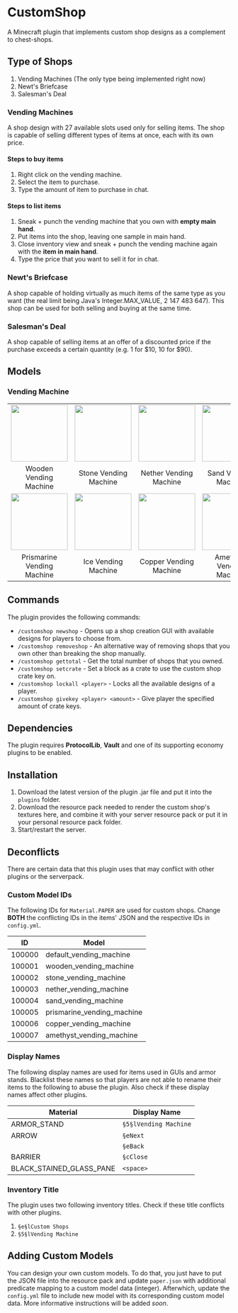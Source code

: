 # CustomShop

A Minecraft plugin that implements custom shop designs as a complement to
chest-shops.

## Type of Shops

1. Vending Machines (The only type being implemented right now)
2. Newt's Briefcase
3. Salesman's Deal

### Vending Machines

A shop design with 27 available slots used only for selling items. The shop is
capable of selling different types of items at once, each with its own price.

#### Steps to buy items

1.  Right click on the vending machine.
2.  Select the item to purchase.
3.  Type the amount of item to purchase in chat.

#### Steps to list items

1.  Sneak + punch the vending machine that you own with **empty main hand**.
2.  Put items into the shop, leaving one sample in main hand.
3.  Close inventory view and sneak + punch the vending machine again with
    the **item in main hand**.
4.  Type the price that you want to sell it for in chat.

### Newt's Briefcase

A shop capable of holding virtually as much items of the same type as you want
(the real limit being Java's Integer.MAX_VALUE, 2 147 483 647). This shop can be
used for both selling and buying at the same time.

### Salesman's Deal

A shop capable of selling items at an offer of a discounted price if the
purchase exceeds a certain quantity (e.g. 1 for $10, 10 for $90).

## Models

### Vending Machine

<table style="margin: auto; text-align: center; max-width: 100%;">
<tbody><tr>
<td scope="col" style="width: 68px;">
<a href="https://imgur.com/9O1uP3E" title="Wooden Vending Machine">
<img src="https://i.imgur.com/9O1uP3E.png" decoding="async" width="128"></a>
</td>
<td scope="col" style="width:68px">
<a href="https://imgur.com/hCeiTmn" title="Stone Vending Machine">
<img src="https://i.imgur.com/hCeiTmn.png" decoding="async" width="128"></a>
</td>
<td scope="col" style="width:68px">
<a href="https://imgur.com/SyNNdEH" title="Nether Vending Machine">
<img src="https://i.imgur.com/SyNNdEH.png" decoding="async" width="128"></a>
</td>
<td scope="col" style="width:68px">
<a href="https://imgur.com/L9KKCZD" title="Sand Vending Machine">
<img src="https://i.imgur.com/L9KKCZD.png" decoding="async" width="128"></a>
</td></tr>
<tr>
<td>Wooden Vending Machine</td>
<td>Stone Vending Machine</td>
<td>Nether Vending Machine</td>
<td>Sand Vending Machine</td>
</tr>
<tr>
<td scope="col" style="width: 68px;">
<a href="https://imgur.com/1Jj8Gc6" title="Prismarine Vending Machine">
<img src="https://i.imgur.com/1Jj8Gc6.png" decoding="async" width="128"></a>
</td>
<td scope="col" style="width: 68px;">
<a href="https://imgur.com/4WOLtzt" title="Ice Vending Machine">
<img src="https://i.imgur.com/4WOLtzt.png" decoding="async" width="128"></a>
</td>
<td scope="col" style="width: 68px;">
<a href="https://imgur.com/69eXO9J" title="Copper Vending Machine">
<img src="https://i.imgur.com/69eXO9J.png" decoding="async" width="128"></a>
</td>
<td scope="col" style="width: 68px;">
<a href="https://imgur.com/1TPxvTB" title="Amethyst Vending Machine">
<img src="https://i.imgur.com/1TPxvTB.png" decoding="async" width="128"></a>
</td></tr>
<tr>
<td>Prismarine Vending Machine</td>
<td>Ice Vending Machine</td>
<td>Copper Vending Machine</td>
<td>Amethyst Vending Machine</td>
</tr>
</tbody></table>

## Commands

The plugin provides the following commands:

-   `/customshop newshop` - Opens up a shop creation GUI with available designs
    for players to choose from.
-   `/customshop removeshop` - An alternative way of removing shops that you own
    other than breaking the shop manually.
-   `/customshop gettotal` - Get the total number of shops that you owned.
-   `/customshop setcrate` - Set a block as a crate to use the custom shop crate
    key on.
-   `/customshop lockall <player>` - Locks all the available designs of a player.
-   `/customshop givekey <player> <amount>` - Give player the specified amount
    of crate keys.

## Dependencies

The plugin requires **ProtocolLib**, **Vault** and one of its supporting economy
plugins to be enabled.

## Installation

1.  Download the latest version of the plugin .jar file and put it into the
    `plugins` folder.
2.  Download the resource pack needed to render the custom shop's textures here,
    and combine it with your server resource pack or put it in your personal
    resource pack folder.
3.  Start/restart the server.

## Deconflicts

There are certain data that this plugin uses that may conflict with other
plugins or the serverpack.

### Custom Model IDs

The following IDs for `Material.PAPER` are used for custom shops. Change
**BOTH** the conflicting IDs in the items' JSON and the respective IDs in
`config.yml`.

| **ID** | **Model**                  |
| ------ | -------------------------- |
| 100000 | default_vending_machine    |
| 100001 | wooden_vending_machine     |
| 100002 | stone_vending_machine      |
| 100003 | nether_vending_machine     |
| 100004 | sand_vending_machine       |
| 100005 | prismarine_vending_machine |
| 100006 | copper_vending_machine     |
| 100007 | amethyst_vending_machine   |

### Display Names

The following display names are used for items used in GUIs and armor stands.
Blacklist these names so that players are not able to rename their items to the
following to abuse the plugin. Also check if these display names affect other
plugins.

| **Material**             | **Display Name**      |
| ------------------------ | --------------------- |
| ARMOR_STAND              | `§5§lVending Machine` |
| ARROW                    | `§eNext`              |
|                          | `§eBack`              |
| BARRIER                  | `§cClose`             |
| BLACK_STAINED_GLASS_PANE | `<space>`             |

### Inventory Title

The plugin uses two following inventory titles. Check if these title conflicts
with other plugins.

1. `§e§lCustom Shops`
2. `§5§lVending Machine`

## Adding Custom Models

You can design your own custom models. To do that, you just have to put the JSON
file into the resource pack and update `paper.json` with additional predicate
mapping to a custom model data (integer). Afterwhich, update the `config.yml`
file to include new model with its corresponding custom model data. More
informative instructions will be added _soon_.
